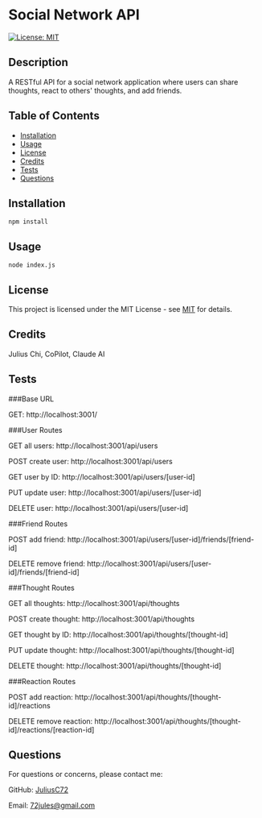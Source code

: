 # Social Network API
[![License: MIT](https://img.shields.io/badge/License-MIT-yellow.svg)](https://opensource.org/licenses/MIT)

## Description

A RESTful API for a social network application where users can share thoughts, react to others' thoughts, and add friends.

## Table of Contents

- [Installation](#installation)
- [Usage](#usage)
- [License](#license)
- [Credits](#credits)
- [Tests](#tests)
- [Questions](#questions)

## Installation

```
npm install
```

## Usage

```node index.js```

## License

This project is licensed under the MIT License - see [MIT](https://opensource.org/licenses/MIT) for details.

## Credits

Julius Chi, CoPilot, Claude AI

## Tests

###Base URL

GET: http://localhost:3001/

###User Routes

GET all users: http://localhost:3001/api/users

POST create user: http://localhost:3001/api/users

GET user by ID: http://localhost:3001/api/users/[user-id]

PUT update user: http://localhost:3001/api/users/[user-id]

DELETE user: http://localhost:3001/api/users/[user-id]

###Friend Routes

POST add friend: http://localhost:3001/api/users/[user-id]/friends/[friend-id]

DELETE remove friend: http://localhost:3001/api/users/[user-id]/friends/[friend-id]

###Thought Routes

GET all thoughts: http://localhost:3001/api/thoughts

POST create thought: http://localhost:3001/api/thoughts

GET thought by ID: http://localhost:3001/api/thoughts/[thought-id]

PUT update thought: http://localhost:3001/api/thoughts/[thought-id]

DELETE thought: http://localhost:3001/api/thoughts/[thought-id]

###Reaction Routes

POST add reaction: http://localhost:3001/api/thoughts/[thought-id]/reactions

DELETE remove reaction: http://localhost:3001/api/thoughts/[thought-id]/reactions/[reaction-id]

## Questions

For questions or concerns, please contact me:

GitHub: [JuliusC72](https://github.com/JuliusC72)

Email: [72jules@gmail.com](mailto:72jules@gmail.com)
